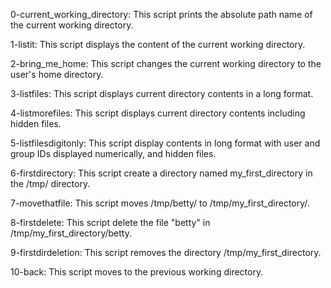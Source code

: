 0-current_working_directory: This script prints the absolute path name of the current working directory.

1-listit: This script displays the content of the current working directory.

2-bring_me_home: This script changes the current working directory to the user's home directory.

3-listfiles: This script displays current directory contents in a long format.

4-listmorefiles: This script displays current directory contents including hidden files.

5-listfilesdigitonly: This script display contents in long format with user and group IDs displayed numerically, and hidden files.

6-firstdirectory: This script create a directory named my_first_directory in the /tmp/ directory.

7-movethatfile: This script moves /tmp/betty/ to /tmp/my_first_directory/.

8-firstdelete: This script delete the file "betty" in /tmp/my_first_directory/betty.

9-firstdirdeletion: This script removes the directory /tmp/my_first_directory.

10-back: This script moves to the previous working directory.